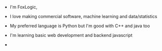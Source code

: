 - I'm FoxLogic,
- I love making commercial software, machine learning and data/statistics
- My preferred language is Python but I'm good with C++ and java too
- I'm learning basic web development and backend javascript

- 
<!---
FoxLogic-Dev/FoxLogic-Dev is a ✨ special ✨ repository because its `README.md` (this file) appears on your GitHub profile.
You can click the Preview link to take a look at your changes.
--->
